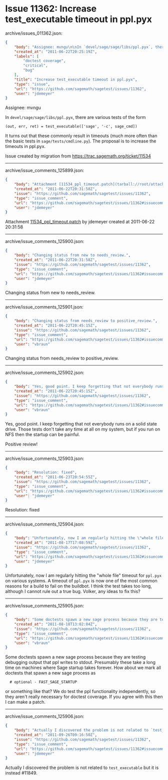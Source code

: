 # Issue 11362: Increase test_executable timeout in ppl.pyx

archive/issues_011362.json:
```json
{
    "body": "Assignee: mvngu\n\nIn `devel/sage/sage/libs/ppl.pyx`, there are various tests of the form\n\n```\n(out, err, ret) = test_executable(['sage', '-c', sage_cmd])\n```\n\nIt turns out that these commonly result in timeouts (much more often than the basic tests in `sage/tests/cmdline.py`).  The proposal is to increase the timeouts in ppl.pyx.\n\nIssue created by migration from https://trac.sagemath.org/ticket/11534\n\n",
    "created_at": "2011-06-22T20:25:19Z",
    "labels": [
        "doctest coverage",
        "critical",
        "bug"
    ],
    "title": "Increase test_executable timeout in ppl.pyx",
    "type": "issue",
    "url": "https://github.com/sagemath/sagetest/issues/11362",
    "user": "jdemeyer"
}
```
Assignee: mvngu

In `devel/sage/sage/libs/ppl.pyx`, there are various tests of the form

```
(out, err, ret) = test_executable(['sage', '-c', sage_cmd])
```

It turns out that these commonly result in timeouts (much more often than the basic tests in `sage/tests/cmdline.py`).  The proposal is to increase the timeouts in ppl.pyx.

Issue created by migration from https://trac.sagemath.org/ticket/11534





---

archive/issue_comments_125899.json:
```json
{
    "body": "Attachment [11534_ppl_timeout.patch](tarball://root/attachments/some-uuid/ticket11534/11534_ppl_timeout.patch) by jdemeyer created at 2011-06-22 20:31:58",
    "created_at": "2011-06-22T20:31:58Z",
    "issue": "https://github.com/sagemath/sagetest/issues/11362",
    "type": "issue_comment",
    "url": "https://github.com/sagemath/sagetest/issues/11362#issuecomment-125899",
    "user": "jdemeyer"
}
```

Attachment [11534_ppl_timeout.patch](tarball://root/attachments/some-uuid/ticket11534/11534_ppl_timeout.patch) by jdemeyer created at 2011-06-22 20:31:58



---

archive/issue_comments_125900.json:
```json
{
    "body": "Changing status from new to needs_review.",
    "created_at": "2011-06-22T20:31:58Z",
    "issue": "https://github.com/sagemath/sagetest/issues/11362",
    "type": "issue_comment",
    "url": "https://github.com/sagemath/sagetest/issues/11362#issuecomment-125900",
    "user": "jdemeyer"
}
```

Changing status from new to needs_review.



---

archive/issue_comments_125901.json:
```json
{
    "body": "Changing status from needs_review to positive_review.",
    "created_at": "2011-06-22T20:45:15Z",
    "issue": "https://github.com/sagemath/sagetest/issues/11362",
    "type": "issue_comment",
    "url": "https://github.com/sagemath/sagetest/issues/11362#issuecomment-125901",
    "user": "vbraun"
}
```

Changing status from needs_review to positive_review.



---

archive/issue_comments_125902.json:
```json
{
    "body": "Yes, good point. I keep forgetting that not everybody runs on a solid state drive. Those tests don't take any time at all on my system, but if you run on NFS then the startup can be painful.\n\nPositive review!",
    "created_at": "2011-06-22T20:45:15Z",
    "issue": "https://github.com/sagemath/sagetest/issues/11362",
    "type": "issue_comment",
    "url": "https://github.com/sagemath/sagetest/issues/11362#issuecomment-125902",
    "user": "vbraun"
}
```

Yes, good point. I keep forgetting that not everybody runs on a solid state drive. Those tests don't take any time at all on my system, but if you run on NFS then the startup can be painful.

Positive review!



---

archive/issue_comments_125903.json:
```json
{
    "body": "Resolution: fixed",
    "created_at": "2011-06-23T20:54:55Z",
    "issue": "https://github.com/sagemath/sagetest/issues/11362",
    "type": "issue_comment",
    "url": "https://github.com/sagemath/sagetest/issues/11362#issuecomment-125903",
    "user": "jdemeyer"
}
```

Resolution: fixed



---

archive/issue_comments_125904.json:
```json
{
    "body": "Unfortunately, now I am regularly hitting the \"whole file\" timeout for `ppl.pyx` on various systems.  A timeout of `ppl.pyx` is now one of the most common reasons for a build to fail on the buildbot.  I think the test takes too long, although I cannot rule out a true bug.  Volker, any ideas to fix this?",
    "created_at": "2011-08-17T17:08:59Z",
    "issue": "https://github.com/sagemath/sagetest/issues/11362",
    "type": "issue_comment",
    "url": "https://github.com/sagemath/sagetest/issues/11362#issuecomment-125904",
    "user": "jdemeyer"
}
```

Unfortunately, now I am regularly hitting the "whole file" timeout for `ppl.pyx` on various systems.  A timeout of `ppl.pyx` is now one of the most common reasons for a build to fail on the buildbot.  I think the test takes too long, although I cannot rule out a true bug.  Volker, any ideas to fix this?



---

archive/issue_comments_125905.json:
```json
{
    "body": "Some doctests spawn a new sage process because they are testing debugging output that ppl writes to stdout. Presumably these take a long time on machines where Sage startup takes forever. How about we mark all doctests that spawn a new sage process as\n\n```\n  # optional - FAST_SAGE_STARTUP\n```\n\nor something like that? We do test the ppl functionality independently, so they aren't really necessary for doctest coverage. If you agree with this then I can make a patch.",
    "created_at": "2011-08-18T13:02:04Z",
    "issue": "https://github.com/sagemath/sagetest/issues/11362",
    "type": "issue_comment",
    "url": "https://github.com/sagemath/sagetest/issues/11362#issuecomment-125905",
    "user": "vbraun"
}
```

Some doctests spawn a new sage process because they are testing debugging output that ppl writes to stdout. Presumably these take a long time on machines where Sage startup takes forever. How about we mark all doctests that spawn a new sage process as

```
  # optional - FAST_SAGE_STARTUP
```

or something like that? We do test the ppl functionality independently, so they aren't really necessary for doctest coverage. If you agree with this then I can make a patch.



---

archive/issue_comments_125906.json:
```json
{
    "body": "Actually I discovered the problem is not related to `test_executable` but it is instead #11849.",
    "created_at": "2011-09-26T09:16:50Z",
    "issue": "https://github.com/sagemath/sagetest/issues/11362",
    "type": "issue_comment",
    "url": "https://github.com/sagemath/sagetest/issues/11362#issuecomment-125906",
    "user": "jdemeyer"
}
```

Actually I discovered the problem is not related to `test_executable` but it is instead #11849.
